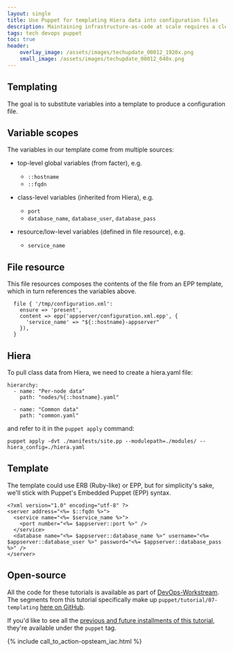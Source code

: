 ```yaml
---
layout: single
title: Use Puppet for templating Hiera data into configuration files
description: Maintaining infrastructure-as-code at scale requires a clear, logical and ruthlessly consistent approach to machine state.  Hiera is the way.
tags: tech devops puppet
toc: true
header:
    overlay_image: /assets/images/techupdate_00012_1920x.png
    small_image: /assets/images/techupdate_00012_640x.png
---
```


## Templating
The goal is to substitute variables into a template to produce a configuration file.

## Variable scopes
The variables in our template come from multiple sources:

* top-level global variables (from facter), e.g.
    * `::hostname`
    * `::fqdn`

* class-level variables (inherited from Hiera), e.g.
    * `port`
    * `database_name`, `database_user`, `database_pass`

* resource/low-level variables (defined in file resource), e.g.
    * `service_name`

## File resource
This file resources composes the contents of the file from an EPP template, which in turn references the variables above.
```
  file { '/tmp/configuration.xml':
    ensure => 'present',
    content => epp('appserver/configuration.xml.epp', {
      'service_name' => "${::hostname}-appserver"
    }),
  }
```

## Hiera
To pull class data from Hiera, we need to create a hiera.yaml file:
```
hierarchy:
  - name: "Per-node data"
    path: "nodes/%{::hostname}.yaml"

  - name: "Common data"
    path: "common.yaml"
```

and refer to it in the `puppet apply` command:
```
puppet apply -dvt ./manifests/site.pp --modulepath=./modules/ --hiera_config=./hiera.yaml
```

## Template
The template could use ERB (Ruby-like) or EPP, but for simplicity's sake, we'll stick with Puppet's Embedded Puppet (EPP) syntax.
```
<?xml version="1.0" encoding="utf-8" ?>
<server address="<%= $::fqdn %>">
  <service name="<%= $service_name %>">
    <port number="<%= $appserver::port %>" />
  </service>
  <database name="<%= $appserver::database_name %>" username="<%= $appserver::database_user %>" password="<%= $appserver::database_pass %>" />
</server>
```

## Open-source
All the code for these tutorials is available as part of [DevOps-Workstream](https://github.com/lightenna/devops-workstream). 
The segments from this tutorial specifically make up `puppet/tutorial/07-templating` [here on GitHub](https://github.com/lightenna/devops-workstream/tree/master/puppet/tutorial/).

If you'd like to see all the [previous and future installments of this tutorial](/tech/puppet), they're available under the `puppet` tag.

{% include call_to_action-opsteam_iac.html %}
